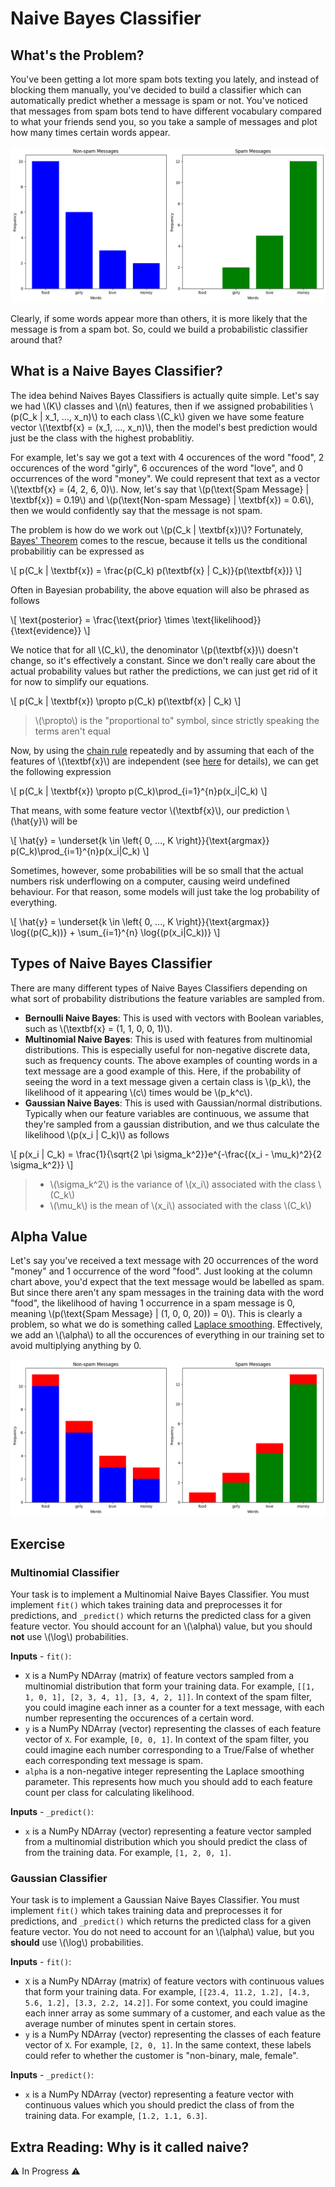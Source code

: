 # Naive Bayes Classifier

## What's the Problem?

You've been getting a lot more spam bots texting you lately, and instead of blocking them manually, you've decided to build a classifier which can automatically predict whether a message is spam or not. You've noticed that messages from spam bots tend to have different vocabulary compared to what your friends send you, so you take a sample of messages and plot how many times certain words appear.

![Word Frequency Column Chart](./imgs/mn_naive_bayes_plot1.png)

Clearly, if some words appear more than others, it is more likely that the message is from a spam bot. So, could we build a probabilistic classifier around that?

## What is a Naive Bayes Classifier?

The idea behind Naives Bayes Classifiers is actually quite simple. Let's say we had \\(K\\) classes and \\(n\\) features, then if we assigned probabilities \\(p(C_k | x_1, ..., x_n)\\) to each class \\(C_k\\) given we have some feature vector \\(\textbf{x} = (x_1, ..., x_n)\\), then the model's best prediction would just be the class with the highest probablitiy.

For example, let's say we got a text with 4 occurences of the word "food", 2 occurences of the word "girly", 6 occurences of the word "love", and 0 occurrences of the word "money". We could represent that text as a vector \\(\textbf{x} = (4, 2, 6, 0)\\). Now, let's say that \\(p(\text{Spam Message} | \textbf{x}) = 0.19\\) and \\(p(\text{Non-spam Message} | \textbf{x}) = 0.6\\), then we would confidently say that the message is not spam.

The problem is how do we work out \\(p(C_k | \textbf{x})\\)? Fortunately, [Bayes' Theorem](https://www.wikiwand.com/en/Bayes'_theorem) comes to the rescue, because it tells us the conditional probabilitiy can be expressed as

\\[
p(C_k | \textbf{x}) = \frac{p(C_k) p(\textbf{x} | C_k)}{p(\textbf{x})}
\\]

Often in Bayesian probability, the above equation will also be phrased as follows

\\[
\text{posterior} = \frac{\text{prior} \times \text{likelihood}}{\text{evidence}}
\\]

We notice that for all \\(C_k\\), the denominator \\(p(\textbf{x})\\) doesn't change, so it's effectively a constant. Since we don't really care about the actual probability values but rather the predictions, we can just get rid of it for now to simplify our equations.

\\[
p(C_k | \textbf{x}) \propto p(C_k) p(\textbf{x} | C_k)
\\]

> \\(\propto\\) is the "proportional to" symbol, since strictly speaking the terms aren't equal

Now, by using the [chain rule](https://www.youtube.com/watch?v=v8Uw1TFl2WQ) repeatedly and by assuming that each of the features of \\(\textbf{x}\\) are independent (see [here](https://www.youtube.com/watch?v=dNhdefN36E4) for details), we can get the following expression

\\[
p(C_k | \textbf{x}) \propto p(C_k)\prod_{i=1}^{n}p(x_i|C_k)
\\]

That means, with some feature vector \\(\textbf{x}\\), our prediction \\(\hat{y}\\) will be

\\[
\hat{y} = \underset{k \in \left\{ 0, ..., K \right\}}{\text{argmax}} p(C_k)\prod_{i=1}^{n}p(x_i|C_k)
\\]

Sometimes, however, some probabilities will be so small that the actual numbers risk underflowing on a computer, causing weird undefined behaviour. For that reason, some models will just take the log probability of everything.

\\[
\hat{y} = \underset{k \in \left\{ 0, ..., K \right\}}{\text{argmax}} \log{(p(C_k))} + \sum_{i=1}^{n} \log{(p(x_i|C_k))}
\\]

## Types of Naive Bayes Classifier

There are many different types of Naive Bayes Classifiers depending on what sort of probability distributions the feature variables are sampled from.

- **Bernoulli Naive Bayes**: This is used with vectors with Boolean variables, such as \\(\textbf{x} = (1, 1, 0, 0, 1)\\).
- **Multinomial Naive Bayes**: This is used with features from multinomial distributions. This is especially useful for non-negative discrete data, such as frequency counts. The above examples of counting words in a text message are a good example of this. Here, if the probability of seeing the word in a text message given a certain class is \\(p_k\\), the likelihood of it appearing \\(c\\) times would be \\(p_k^c\\).
- **Gaussian Naive Bayes**: This is used with Gaussian/normal distributions. Typically when our feature variables are continuous, we assume that they're sampled from a gaussian distribution, and we thus calculate the likelihood \\(p(x_i | C_k)\\) as follows

\\[
p(x_i | C_k) = \frac{1}{\sqrt{2 \pi \sigma_k^2}}e^{-\frac{(x_i - \mu_k)^2}{2 \sigma_k^2}}
\\]

> - \\(\sigma_k^2\\) is the variance of \\(x_i\\) associated with the class \\(C_k\\)
> - \\(\mu_k\\) is the mean of \\(x_i\\) associated with the class \\(C_k\\)

## Alpha Value

Let's say you've received a text message with 20 occurrences of the word "money" and 1 occurrence of the word "food". Just looking at the column chart above, you'd expect that the text message would be labelled as spam. But since there aren't any spam messages in the training data with the word "food", the likelihood of having 1 occurrence in a spam message is 0, meaning \\(p(\text{Spam Message} | (1, 0, 0, 20)) = 0\\). This is clearly a problem, so what we do is something called [Laplace smoothing](https://datascience.stackexchange.com/questions/30473/how-does-the-mutlinomial-bayess-alpha-parameter-affects-the-text-classificati). Effectively, we add an \\(\alpha\\) to all the occurences of everything in our training set to avoid multiplying anything by 0.

![Laplace Smoothed Multinomial Naive Bayes](./imgs/mn_naive_bayes_plot2.png)

## Exercise

### Multinomial Classifier

Your task is to implement a Multinomial Naive Bayes Classifier. You must implement `fit()` which takes training data and preprocesses it for predictions, and `_predict()` which returns the predicted class for a given feature vector. You should account for an \\(\alpha\\) value, but you should **not** use \\(\log\\) probabilities.

**Inputs** - `fit()`:

- `X` is a NumPy NDArray (matrix) of feature vectors sampled from a multinomial distribution that form your training data. For example, `[[1, 1, 0, 1], [2, 3, 4, 1], [3, 4, 2, 1]]`. In context of the spam filter, you could imagine each inner as a counter for a text message, with each number representing the occurences of a certain word.
- `y` is a NumPy NDArray (vector) representing the classes of each feature vector of `X`. For example, `[0, 0, 1]`. In context of the spam filter, you could imagine each number corresponding to a True/False of whether each corresponding text message is spam.
- `alpha` is a non-negative integer representing the Laplace smoothing parameter. This represents how much you should add to each feature count per class for calculating likelihood.

**Inputs** - `_predict()`:

- `x` is a NumPy NDArray (vector) representing a feature vector sampled from a multinomial distribution which you should predict the class of from the training data. For example, `[1, 2, 0, 1]`.

### Gaussian Classifier

Your task is to implement a Gaussian Naive Bayes Classifier. You must implement `fit()` which takes training data and preprocesses it for predictions, and `_predict()` which returns the predicted class for a given feature vector. You do not need to account for an \\(\alpha\\) value, but you **should** use \\(\log\\) probabilities.

**Inputs** - `fit()`:

- `X` is a NumPy NDArray (matrix) of feature vectors with continuous values that form your training data. For example, `[[23.4, 11.2, 1.2], [4.3, 5.6, 1.2], [3.3, 2.2, 14.2]]`. For some context, you could imagine each inner array as some summary of a customer, and each value as the average number of minutes spent in certain stores.
- `y` is a NumPy NDArray (vector) representing the classes of each feature vector of `X`. For example, `[2, 0, 1]`. In the same context, these labels could refer to whether the customer is "non-binary, male, female".

**Inputs** - `_predict()`:

- `x` is a NumPy NDArray (vector) representing a feature vector with continuous values which you should predict the class of from the training data. For example, `[1.2, 1.1, 6.3]`.

## Extra Reading: Why is it called naive?

⚠️ In Progress ⚠️
